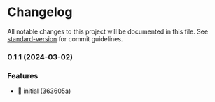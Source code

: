 # Changelog

All notable changes to this project will be documented in this file. See [standard-version](https://github.com/conventional-changelog/standard-version) for commit guidelines.

### 0.1.1 (2024-03-02)


### Features

* 🎸 initial ([363605a](https://github.com/Thanapheem/next-mui/commit/363605a6ffaa1f69901df35cc47cac31ebc4a3db))
